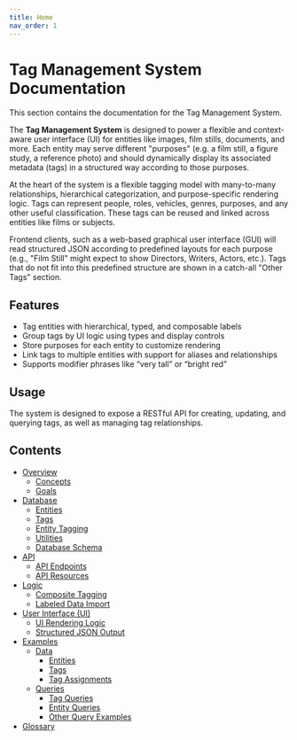 ```yaml
---
title: Home
nav_order: 1
---
```

# Tag Management System Documentation

This section contains the documentation for the Tag Management System.

The **Tag Management System** is designed to power a flexible and context-aware user interface (UI) for entities like images, film stills, documents, and more. Each entity may serve different "purposes" (e.g. a film still, a figure study, a reference photo) and should dynamically display its associated metadata (tags) in a structured way according to those purposes.

At the heart of the system is a flexible tagging model with many-to-many relationships, hierarchical categorization, and purpose-specific rendering logic. Tags can represent people, roles, vehicles, genres, purposes, and any other useful classification. These tags can be reused and linked across entities like films or subjects.

Frontend clients, such as a web-based graphical user interface (GUI) will read structured JSON according to predefined layouts for each purpose (e.g., "Film Still" might expect to show Directors, Writers, Actors, etc.). Tags that do not fit into this predefined structure are shown in a catch-all "Other Tags" section.

## Features

- Tag entities with hierarchical, typed, and composable labels
- Group tags by UI logic using types and display controls
- Store purposes for each entity to customize rendering
- Link tags to multiple entities with support for aliases and relationships
- Supports modifier phrases like “very tall” or “bright red”

## Usage

The system is designed to expose a RESTful API for creating, updating, and querying tags, as well as managing tag relationships.

## Contents

- [Overview](./overview/_index.md)
	- [Concepts](./overview/concepts.md)
	- [Goals](./overview/goals.md)
- [Database](./database/_index.md)
	- [Entities](./database/entities.md)
	- [Tags](./database/tags.md)
	- [Entity Tagging](./database/entity_tagging.md)
	- [Utilities](ui_configurations.md)
	- [Database Schema](./database/schema/schema.md)
- [API](./api/_index.md)
	- [API Endpoints](./api/endpoints/_index.md)
	- [API Resources](./api/resources/_index.md)
- [Logic](./logic/_index.md)
	- [Composite Tagging](./logic/composite_tagging.md)
	- [Labeled Data Import](./logic/labeled_data_import.md)
- [User Interface (UI)](./ui/_index.md)
	- [UI Rendering Logic](./ui/rendering.md)
	- [Structured JSON Output](./ui/json_examples.md)
- [Examples](./examples/_index.md)
	- [Data](./examples/data/_index.md)
		- [Entities](./examples/data/example_entities.md)
		- [Tags](./examples/data/example_tags.md)
		- [Tag Assignments](./examples/data/example_entity_tags.md)
	- [Queries](./examples/queries/_index.md)
		- [Tag Queries](./examples/queries/tag_queries.md)
		- [Entity Queries](./examples/queries/entity_queries.md)
		- [Other Query Examples](./examples/queries/other_queries.md)
- [Glossary](./glossary.md)

